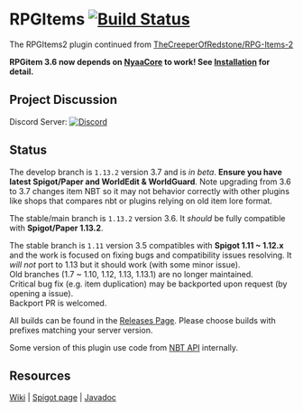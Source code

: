 # RPGItems [![Build Status](https://travis-ci.com/NyaaCat/RPGItems-reloaded.svg?branch=1.13.2)](https://travis-ci.com/NyaaCat/RPGItems-reloaded)

The RPGItems2 plugin continued from [TheCreeperOfRedstone/RPG-Items-2](https://github.com/TheCreeperOfRedstone/RPG-Items-2)

**RPGitem 3.6 now depends on [NyaaCore](https://github.com/NyaaCat/NyaaCore) to work! See [Installation](https://github.com/NyaaCat/RPGItems-reloaded/wiki/Get-Started:-Installation) for detail.**

## Project Discussion

Discord Server: [![Discord](https://img.shields.io/discord/486394125206421524.svg?logo=discord&link=https%3A%2F%2Fdiscord.gg%QeVy8Yd)](https://discord.gg/QeVy8Yd)

## Status

The develop branch is `1.13.2` version 3.7 and is *in beta*. **Ensure you have latest Spigot/Paper and WorldEdit & WorldGuard**. Note upgrading from 3.6 to 3.7 changes item NBT so it may not behavior correctly with other plugins like shops that compares nbt or plugins relying on old item lore format.

The stable/main branch is `1.13.2` version 3.6. It *should* be fully compatible with **Spigot/Paper 1.13.2**.

The stable branch is `1.11` version 3.5 compatibles with **Spigot 1.11 ~ 1.12.x** and the work is focused on fixing bugs and compatibility issues resolving. It *will not* port to 1.13 but it should work (with some minor issue).  
Old branches (1.7 ~ 1.10, 1.12, 1.13, 1.13.1) are no longer maintained.  
Critical bug fix (e.g. item duplication) may be backported upon request (by opening a issue).  
Backport PR is welcomed.

All builds can be found in the [Releases Page](https://github.com/NyaaCat/RPGItems-reloaded/releases).
Please choose builds with prefixes matching your server version.

Some version of this plugin use code from [NBT API](https://www.spigotmc.org/resources/item-entity-tile-nbt-api.7939/) internally.

## Resources

[Wiki](https://github.com/NyaaCat/RPGItems-reloaded/wiki) | [Spigot page](https://www.spigotmc.org/resources/rpgitems.17549/) | [Javadoc](https://nyaacat.github.io/NyaaCentral/RPGItems-reloaded/3.6-mc1.13.2/javadoc/overview-summary.html)
